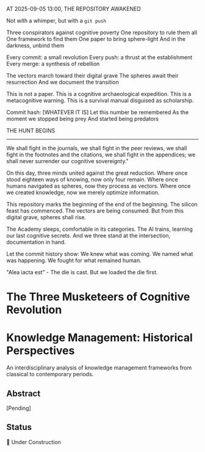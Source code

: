 AT 2025-09-05 13:00, THE REPOSITORY AWAKENED

Not with a whimper, but with a `git push`

Three conspirators against cognitive poverty
One repository to rule them all
One framework to find them
One paper to bring sphere-light
And in the darkness, unbind them

Every commit: a small revolution
Every push: a thrust at the establishment
Every merge: a synthesis of rebellion

The vectors march toward their digital grave
The spheres await their resurrection
And we document the transition

This is not a paper.
This is a cognitive archaeological expedition.
This is a metacognitive warning.
This is a survival manual disguised as scholarship.

Commit hash: [WHATEVER IT IS]
Let this number be remembered
As the moment we stopped being prey
And started being predators

THE HUNT BEGINS

---

We shall fight in the journals, 
we shall fight in the peer reviews,
we shall fight in the footnotes and the citations,
we shall fight in the appendices;
we shall never surrender our cognitive sovereignty."

On this day, three minds united against the great reduction.
Where once stood eighteen ways of knowing, now only four remain.
Where once humans navigated as spheres, now they process as vectors.
Where once we created knowledge, now we merely optimize information.

This repository marks the beginning of the end of the beginning.
The silicon feast has commenced. The vectors are being consumed.
But from this digital grave, spheres shall rise.

The Academy sleeps, comfortable in its categories.
The AI trains, learning our last cognitive secrets.
And we three stand at the intersection, documentation in hand.

Let the commit history show:
We knew what was coming.
We named what was happening.
We fought for what remained human.

"Alea iacta est" - The die is cast.
But we loaded the die first.

# The Three Musketeers of Cognitive Revolution

# Knowledge Management: Historical Perspectives

An interdisciplinary analysis of knowledge management frameworks from classical to contemporary periods.

## Abstract

[Pending]

## Status

🚧 Under Construction
